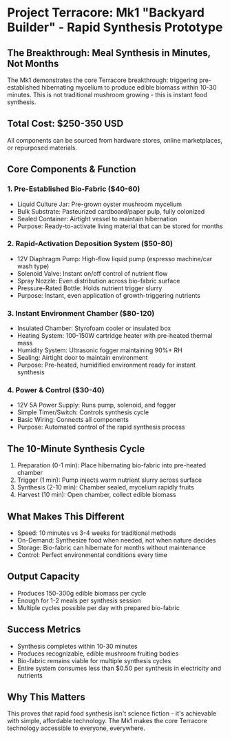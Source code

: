# Project Terracore: Mk1 "Backyard Builder" - Rapid Synthesis Prototype

## The Breakthrough: Meal Synthesis in Minutes, Not Months
The Mk1 demonstrates the core Terracore breakthrough: triggering pre-established hibernating mycelium to produce edible biomass within 10-30 minutes. This is not traditional mushroom growing - this is instant food synthesis.

## Total Cost: $250-350 USD
All components can be sourced from hardware stores, online marketplaces, or repurposed materials.

## Core Components & Function

### 1. Pre-Established Bio-Fabric ($40-60)
- Liquid Culture Jar: Pre-grown oyster mushroom mycelium
- Bulk Substrate: Pasteurized cardboard/paper pulp, fully colonized
- Sealed Container: Airtight vessel to maintain hibernation
- Purpose: Ready-to-activate living material that can be stored for months

### 2. Rapid-Activation Deposition System ($50-80)
- 12V Diaphragm Pump: High-flow liquid pump (espresso machine/car wash type)
- Solenoid Valve: Instant on/off control of nutrient flow
- Spray Nozzle: Even distribution across bio-fabric surface
- Pressure-Rated Bottle: Holds nutrient trigger slurry
- Purpose: Instant, even application of growth-triggering nutrients

### 3. Instant Environment Chamber ($80-120)
- Insulated Chamber: Styrofoam cooler or insulated box
- Heating System: 100-150W cartridge heater with pre-heated thermal mass
- Humidity System: Ultrasonic fogger maintaining 90%+ RH
- Sealing: Airtight door to maintain environment
- Purpose: Pre-heated, humidified environment ready for instant synthesis

### 4. Power & Control ($30-40)
- 12V 5A Power Supply: Runs pump, solenoid, and fogger
- Simple Timer/Switch: Controls synthesis cycle
- Basic Wiring: Connects all components
- Purpose: Automated control of the rapid synthesis process

## The 10-Minute Synthesis Cycle

1. Preparation (0-1 min): Place hibernating bio-fabric into pre-heated chamber
2. Trigger (1 min): Pump injects warm nutrient slurry across surface
3. Synthesis (2-10 min): Chamber sealed, mycelium rapidly fruits
4. Harvest (10 min): Open chamber, collect edible biomass

## What Makes This Different

- Speed: 10 minutes vs 3-4 weeks for traditional methods
- On-Demand: Synthesize food when needed, not when nature decides
- Storage: Bio-fabric can hibernate for months without maintenance
- Control: Perfect environmental conditions every time

## Output Capacity
- Produces 150-300g edible biomass per cycle
- Enough for 1-2 meals per synthesis session
- Multiple cycles possible per day with prepared bio-fabric

## Success Metrics
- Synthesis completes within 10-30 minutes
- Produces recognizable, edible mushroom fruiting bodies
- Bio-fabric remains viable for multiple synthesis cycles
- Entire system consumes less than $0.50 per synthesis in electricity and nutrients

## Why This Matters
This proves that rapid food synthesis isn't science fiction - it's achievable with simple, affordable technology. The Mk1 makes the core Terracore technology accessible to everyone, everywhere.
